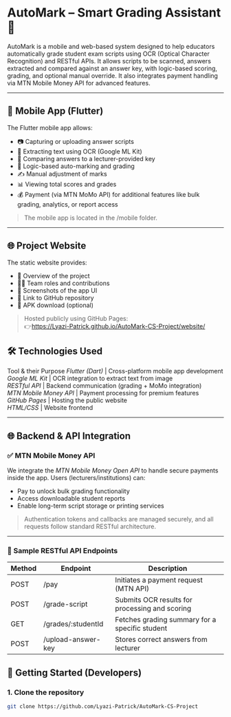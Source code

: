 # AutoMark – Smart Grading Assistant 📱

AutoMark is a mobile and web-based system designed to help educators automatically grade student exam scripts using OCR (Optical Character Recognition) and RESTful APIs. It allows scripts to be scanned, answers extracted and compared against an answer key, with logic-based scoring, grading, and optional manual override. It also integrates payment handling via MTN Mobile Money API for advanced features.

---

## 📱 Mobile App (Flutter)

The Flutter mobile app allows:
- 📷 Capturing or uploading answer scripts
- 🔎 Extracting text using OCR (Google ML Kit)
- 🧠 Comparing answers to a lecturer-provided key
- 🧮 Logic-based auto-marking and grading
- ✍ Manual adjustment of marks
- 📊 Viewing total scores and grades
- 💰 Payment (via MTN MoMo API) for additional features like bulk grading, analytics, or report access

> The mobile app is located in the /mobile folder.

---

## 🌐 Project Website

The static website provides:
- 📘 Overview of the project
- 👩‍💻 Team roles and contributions
- 📸 Screenshots of the app UI
- 🔗 Link to GitHub repository
- 📱 APK download (optional)

> Hosted publicly using GitHub Pages:  
👉https://Lyazi-Patrick.github.io/AutoMark-CS-Project/website/



## 🛠 Technologies Used

Tool & their Purpose
 *Flutter (Dart)* | Cross-platform mobile app development  
 *Google ML Kit* | OCR integration to extract text from image  
 *RESTful API* | Backend communication (grading + MoMo integration)  
 *MTN Mobile Money API* | Payment processing for premium features  
 *GitHub Pages* | Hosting the public website  
 *HTML/CSS* | Website frontend  

---

## 🌐 Backend & API Integration

### ✅ MTN Mobile Money API

We integrate the *MTN Mobile Money Open API* to handle secure payments inside the app. Users (lecturers/institutions) can:
- Pay to unlock bulk grading functionality
- Access downloadable student reports
- Enable long-term script storage or printing services

> Authentication tokens and callbacks are managed securely, and all requests follow standard RESTful architecture.

---

### 🔌 Sample RESTful API Endpoints

| Method | Endpoint | Description |
|--------|----------|-------------|
| POST | /pay | Initiates a payment request (MTN API)  
| POST | /grade-script | Submits OCR results for processing and scoring  
| GET | /grades/:studentId | Fetches grading summary for a specific student  
| POST | /upload-answer-key | Stores correct answers from lecturer  


## 🚀 Getting Started (Developers)

### 1. Clone the repository
```bash
git clone https://github.com/Lyazi-Patrick/AutoMark-CS-Project
